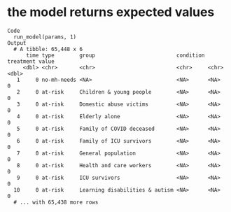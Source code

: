 # the model returns expected values

    Code
      run_model(params, 1)
    Output
      # A tibble: 65,448 x 6
          time type        group                          condition treatment value
         <dbl> <chr>       <chr>                          <chr>     <chr>     <dbl>
       1     0 no-mh-needs <NA>                           <NA>      <NA>          0
       2     0 at-risk     Children & young people        <NA>      <NA>          0
       3     0 at-risk     Domestic abuse victims         <NA>      <NA>          0
       4     0 at-risk     Elderly alone                  <NA>      <NA>          0
       5     0 at-risk     Family of COVID deceased       <NA>      <NA>          0
       6     0 at-risk     Family of ICU survivors        <NA>      <NA>          0
       7     0 at-risk     General population             <NA>      <NA>          0
       8     0 at-risk     Health and care workers        <NA>      <NA>          0
       9     0 at-risk     ICU survivors                  <NA>      <NA>          0
      10     0 at-risk     Learning disabilities & autism <NA>      <NA>          0
      # ... with 65,438 more rows

